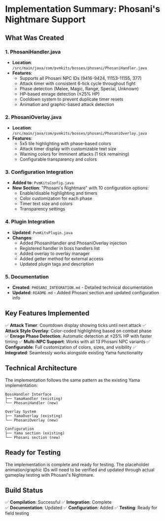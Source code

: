 # Implementation Summary: Phosani's Nightmare Support

## What Was Created

### 1. PhosaniHandler.java
- **Location**: `/src/main/java/com/pvmkits/bosses/phosani/PhosaniHandler.java`
- **Features**:
  - Supports all Phosani NPC IDs (9416-9424, 11153-11155, 377)
  - Attack timer with consistent 6-tick cycle throughout fight
  - Phase detection (Melee, Magic, Range, Special, Unknown)
  - HP-based enrage detection (≤25% HP)
  - Cooldown system to prevent duplicate timer resets
  - Animation and graphic-based attack detection

### 2. PhosaniOverlay.java
- **Location**: `/src/main/java/com/pvmkits/bosses/phosani/PhosaniOverlay.java`
- **Features**:
  - 5x5 tile highlighting with phase-based colors
  - Attack timer display with customizable text size
  - Warning colors for imminent attacks (1 tick remaining)
  - Configurable transparency and colors

### 3. Configuration Integration
- **Added to**: `PvmKitsConfig.java`
- **New Section**: "Phosani's Nightmare" with 10 configuration options:
  - Enable/disable highlighting and timers
  - Color customization for each phase
  - Timer text size and colors
  - Transparency settings

### 4. Plugin Integration
- **Updated**: `PvmKitsPlugin.java`
- **Changes**:
  - Added PhosaniHandler and PhosaniOverlay injection
  - Registered handler in boss handlers list
  - Added overlay to overlay manager
  - Added getter method for external access
  - Updated plugin tags and description

### 5. Documentation
- **Created**: `PHOSANI_INTEGRATION.md` - Detailed technical documentation
- **Updated**: `README.md` - Added Phosani section and updated configuration info

## Key Features Implemented

✅ **Attack Timer**: Countdown display showing ticks until next attack
✅ **Attack Style Overlay**: Color-coded highlighting based on combat phase  
✅ **Enrage Phase Detection**: Automatic detection at ≤25% HP with faster timing
✅ **Multi-NPC Support**: Works with all 13 Phosani NPC variants
✅ **Configurable**: Full customization of colors, sizes, and visibility
✅ **Integrated**: Seamlessly works alongside existing Yama functionality

## Technical Architecture

The implementation follows the same pattern as the existing Yama implementation:

```
BossHandler Interface
├── YamaHandler (existing)
└── PhosaniHandler (new)

Overlay System
├── YamaOverlay (existing)  
└── PhosaniOverlay (new)

Configuration
├── Yama section (existing)
└── Phosani section (new)
```

## Ready for Testing

The implementation is complete and ready for testing. The placeholder animation/graphic IDs will need to be verified and updated through actual gameplay testing with Phosani's Nightmare.

## Build Status
✅ **Compilation**: Successful
✅ **Integration**: Complete  
✅ **Documentation**: Updated
✅ **Configuration**: Added
✅ **Testing**: Ready for field testing
